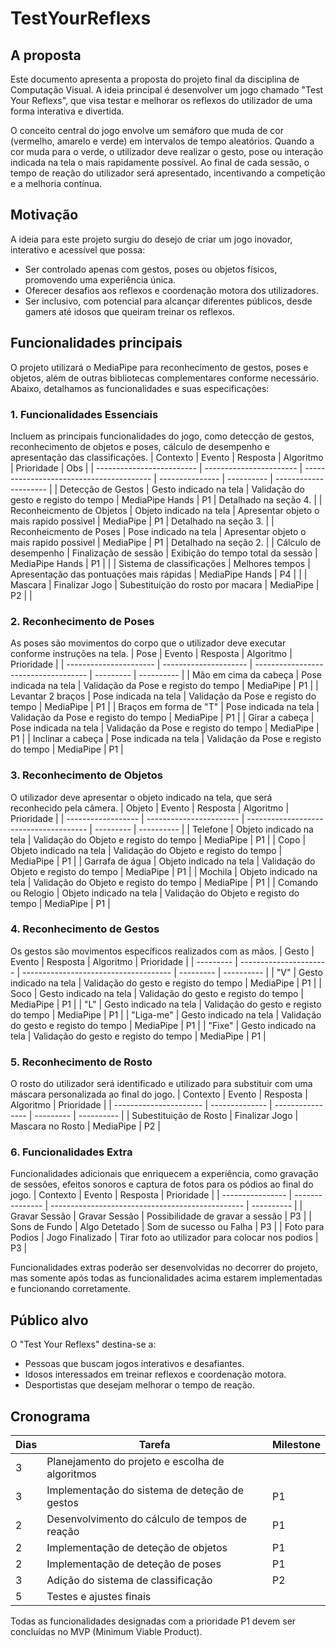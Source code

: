 # TestYourReflexs

## A proposta 
Este documento apresenta a proposta do projeto final da disciplina de Computação Visual. A ideia principal é desenvolver um jogo chamado "Test Your Reflexs", que visa testar e melhorar os reflexos do utilizador de uma forma interativa e divertida.

O conceito central do jogo envolve um semáforo que muda de cor (vermelho, amarelo e verde) em intervalos de tempo aleatórios. Quando a cor muda para o verde, o utilizador deve realizar o gesto, pose ou interação indicada na tela o mais rapidamente possível. Ao final de cada sessão, o tempo de reação do utilizador será apresentado, incentivando a competição e a melhoria contínua.

## Motivação 
A ideia para este projeto surgiu do desejo de criar um jogo inovador, interativo e acessível que possa:
- Ser controlado apenas com gestos, poses ou objetos físicos, promovendo uma experiência única.
- Oferecer desafios aos reflexos e coordenação motora dos utilizadores.
- Ser inclusivo, com potencial para alcançar diferentes públicos, desde gamers até idosos que queiram treinar os reflexos.

## Funcionalidades principais 
O projeto utilizará o MediaPipe para reconhecimento de gestos, poses e objetos, além de outras bibliotecas complementares conforme necessário. Abaixo, detalhamos as funcionalidades e suas especificações:

### 1. Funcionalidades Essenciais
Incluem as principais funcionalidades do jogo, como detecção de gestos, reconhecimento de objetos e poses, cálculo de desempenho e apresentação das classificações.
| Contexto                  | Evento                  | Resposta                                 | Algoritmo       | Prioridade | Obs                   |
| ------------------------- | ----------------------- | ---------------------------------------- | --------------- | ---------- | --------------------- |
| Detecção de Gestos        | Gesto indicado na tela  | Validação do gesto e registo do tempo    | MediaPipe Hands | P1         | Detalhado na seção 4. |
| Reconheicmento de Objetos | Objeto indicado na tela | Apresentar objeto o mais rapido possivel | MediaPipe       | P1         | Detalhado na seção 3. |
| Reconheicmento de Poses   | Pose indicado na tela   | Apresentar objeto o mais rapido possivel | MediaPipe       | P1         | Detalhado na seção 2. |
| Cálculo de desempenho     | Finalização de sessão   | Exibição do tempo total da sessão        | MediaPipe Hands | P1         |                       |
| Sistema de classificações | Melhores tempos         | Apresentação das pontuações mais rápidas | MediaPipe Hands | P4         |                       |
| Mascara                   | Finalizar Jogo          | Subestituição do rosto por macara        | MediaPipe       | P2         |                       |


### 2. Reconhecimento de Poses <!-- 5 Poses -->
As poses são movimentos do corpo que o utilizador deve executar conforme instruções na tela.
| Pose                   | Evento                | Resposta                             | Algoritmo | Prioridade |
| ---------------------- | --------------------- | ------------------------------------ | --------- | ---------- |
| Mão em cima da cabeça  | Pose indicada na tela | Validação da Pose e registo do tempo | MediaPipe | P1         |
| Levantar 2 braços      | Pose indicada na tela | Validação da Pose e registo do tempo | MediaPipe | P1         |
| Braços em forma de "T" | Pose indicada na tela | Validação da Pose e registo do tempo | MediaPipe | P1         |
| Girar a cabeça         | Pose indicada na tela | Validação da Pose e registo do tempo | MediaPipe | P1         |
| Inclinar a cabeça      | Pose indicada na tela | Validação da Pose e registo do tempo | MediaPipe | P1         |

### 3. Reconhecimento de Objetos <!-- 5 Objetos -->
O utilizador deve apresentar o objeto indicado na tela, que será reconhecido pela câmera.
| Objeto             | Evento                  | Resposta                               | Algoritmo | Prioridade |
| ------------------ | ----------------------- | -------------------------------------- | --------- | ---------- |
| Telefone           | Objeto indicado na tela | Validação do Objeto e registo do tempo | MediaPipe | P1         |
| Copo               | Objeto indicado na tela | Validação do Objeto e registo do tempo | MediaPipe | P1         |
| Garrafa de água    | Objeto indicado na tela | Validação do Objeto e registo do tempo | MediaPipe | P1         |
| Mochila            | Objeto indicado na tela | Validação do Objeto e registo do tempo | MediaPipe | P1         |
| Comando ou Relogio | Objeto indicado na tela | Validação do Objeto e registo do tempo | MediaPipe | P1         |


### 4. Reconhecimento de Gestos <!-- 5 Gestos -->
Os gestos são movimentos específicos realizados com as mãos.
| Gesto     | Evento                 | Resposta                              | Algoritmo | Prioridade |
| --------- | ---------------------- | ------------------------------------- | --------- | ---------- |
| "V"       | Gesto indicado na tela | Validação do gesto e registo do tempo | MediaPipe | P1         |
| Soco      | Gesto indicado na tela | Validação do gesto e registo do tempo | MediaPipe | P1         |
| "L"       | Gesto indicado na tela | Validação do gesto e registo do tempo | MediaPipe | P1         |
| "Liga-me" | Gesto indicado na tela | Validação do gesto e registo do tempo | MediaPipe | P1         |
| "Fixe"    | Gesto indicado na tela | Validação do gesto e registo do tempo | MediaPipe | P1         |

### 5. Reconhecimento de Rosto <!-- 1 Rosto -->
O rosto do utilizador será identificado e utilizado para substituir com uma máscara personalizada ao final do jogo.
| Contexto               | Evento         | Resposta         | Algoritmo | Prioridade |
| ---------------------- | -------------- | ---------------- | --------- | ---------- |
| Subestituição de Rosto | Finalizar Jogo | Mascara no Rosto | MediaPipe | P2         |

### 6. Funcionalidades Extra
Funcionalidades adicionais que enriquecem a experiência, como gravação de sessões, efeitos sonoros e captura de fotos para os pódios ao final do jogo.
| Contexto         | Evento          | Resposta                                         | Prioridade |
| ---------------- | --------------- | ------------------------------------------------ | ---------- |
| Gravar Sessão    | Gravar Sessão   | Possibilidade de gravar a sessão                 | P3         |
| Sons de Fundo    | Algo Detetado   | Som de sucesso ou Falha                          | P3         |
| Foto para Podios | Jogo Finalizado | Tirar foto ao utilizador para colocar nos podios | P3         |

Funcionalidades extras poderão ser desenvolvidas no decorrer do projeto, mas somente após todas as funcionalidades acima estarem implementadas e funcionando corretamente.

## Público alvo 
O "Test Your Reflexs" destina-se a:
- Pessoas que buscam jogos interativos e desafiantes.
- Idosos interessados em treinar reflexos e coordenação motora.
- Desportistas que desejam melhorar o tempo de reação.

## Cronograma
| Dias | Tarefa                                          | Milestone |
| ---- | ----------------------------------------------- | --------- |
| 3    | Planejamento do projeto e escolha de algoritmos |           |
| 3    | Implementação do sistema de deteção de gestos   | P1        |
| 2    | Desenvolvimento do cálculo de tempos de reação  | P1        |
| 2    | Implementação de deteção de objetos             | P1        |
| 2    | Implementação de deteção de poses               | P1        |
| 3    | Adição do sistema de classificação              | P2        |
| 5    | Testes e ajustes finais                         |           |

Todas as funcionalidades designadas com a prioridade P1 devem ser concluídas no MVP (Minimum Viable Product).
